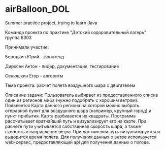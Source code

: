 # airBalloon_DOL
Summer practice project, trying to learn Java

Команда проекта по практике "Детский оздоровительный лагерь"
группа 8303

Принимали участие:

Бородкин Юрий - фронтенд 

Дирксен Антон - лидер, документация, тестирование

Сенюшкин Егор - алгоритм

Тема проекта: расчет полета воздушного шара с двигателем

Описание задачи: Пользователь выбирает из предоставленного списка один из регионов мира (нужно подобрать с хорошим ветром). Появляется Карта данного региона на которой можно выбрать отправной пункт для воздушного шара (например, крупный город) и пункт прибытия. Карта разбивается на квадраты. Программа рассчитывает кратчайший путь и визуализирует его на карте. При расчете пути учитывается собственная скорость шара, а также скорость и направление ветра.  При достижении путь визуализируется и выводится время полёта. Для получения данных о ветре используется web-сервис, предоставляющий api для получения данных о погоде.
